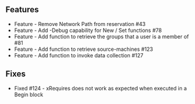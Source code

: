 ## Features
* Feature - Remove Network Path from reservation #43
* Feature - Add -Debug capability for New / Set functions #78
* Feature - Add function to retrieve the groups that a user is a member of #81
* Feature - Add function to retrieve source-machines #123
* Feature - Add function to invoke data collection #127

## Fixes
* Fixed #124 - xRequires does not work as expected when executed in a Begin block